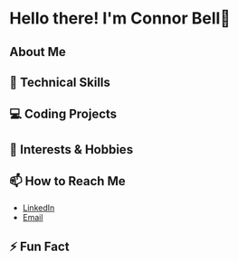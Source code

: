 # Hello there! I'm Connor Bell👋

## About Me


## 🔧 Technical Skills


## 💻 Coding Projects


## 🌱 Interests & Hobbies


## 📫 How to Reach Me
- [LinkedIn](https://www.linkedin.com/in/connor-bell-03711799/)
- [Email](mailto:connorjbell413@gmail.com)

## ⚡ Fun Fact



<!---
Connor-Bell/Connor-Bell is a ✨ special ✨ repository because its `README.md` (this file) appears on your GitHub profile.
You can click the Preview link to take a look at your changes.
--->
